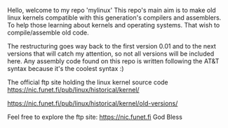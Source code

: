 Hello, welcome to my repo 'mylinux'
This repo's main aim is to make old linux kernels compatible with this generation's compilers and assemblers. To help those learning about kernels and operating systems. That wish to compile/assemble old code.

The restructuring goes way back to the first version 0.01 and to the next versions that will catch my attention, so not all versions will be included here.
Any assembly code found on this repo is written following the AT&T syntax because it's the coolest syntax :)

The official ftp site holding the linux kernel source code
https://nic.funet.fi/pub/linux/historical/kernel/

https://nic.funet.fi/pub/linux/historical/kernel/old-versions/

Feel free to explore the ftp site: https://nic.funet.fi
God Bless
